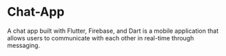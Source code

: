 # Chat-App
A chat app built with Flutter, Firebase, and Dart is a mobile application that allows users to communicate with each other in real-time through messaging.
